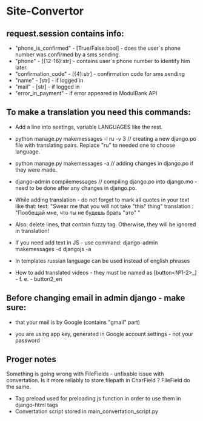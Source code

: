 # Site-Convertor

## request.session contains info:
* "phone_is_confirmed" - [True/False:bool] - does the user`s phone number was confirmed by a sms sending.
* "phone" - [{12-16}:str] - contains user`s phone number to identify him later.
* "confirmation_code" - [{4}:str] - confirmation code for sms sending
* "name" - [str] - if logged in
* "mail" - [str] - if logged in
* "error_in_payment" - if error appeared in ModulBank API


## To make a translation you need this commands:
* Add a line into seetings, variable LANGUAGES like the rest.
* python manage.py makemessages -l ru -v 3  // creating a new django.po file with translating pairs. Replace "ru" to needed one to choose language.
* python manage.py makemessages -a          // adding changes in django.po if they were made.
* django-admin compilemessages              // compiling django.po into django.mo - need to be done after any changes in django.po.

* While adding translation - do not forget to mark all quotes in your text like that: 
text:           "Swear me that you will not take \"this\" thing"
translation :   "Пообещай мне, что ты не будешь брать \"это\" "

* Also: delete lines, that contain fuzzy tag. Otherwise, they will be ignored in translation! 
* If you need add text in JS - use command: django-admin makemessages -d djangojs -a
* In templates russian language can be used instead of english phrases
* How to add translated videos - they must be named as [button<№1-2>_<lang-code>] - f. e. - button2_en

## Before changing email in admin django - make sure:
* that your mail is by Google (contains "gmail" part)
- you are using app key, generated in Google account settings - not your password

## Proger notes
Something is going wrong with FileFields - unfixable issue with convertation. 
Is it more reliably to store filepath in CharField ? FileField do the same. 



- Tag preload used for preloading js function in order to use them in django-html tags 
- Convertation script stored in main_convertation_script.py
